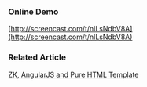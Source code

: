 
### Online Demo
[http://screencast.com/t/nlLsNdbV8A](http://screencast.com/t/nlLsNdbV8A)

### Related Article
[ZK, AngularJS and Pure HTML Template](http://ben-bai.blogspot.tw/2014/04/zk-angularjs-and-pure-html-template.html)